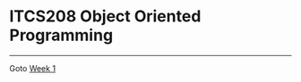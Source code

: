 ﻿# ITCS208 Object Oriented Programming	
-----------------------------------------------------------------------------------------------
Goto [Week 1](https://github.com/SunatP/Java/tree/master/Week%201)
